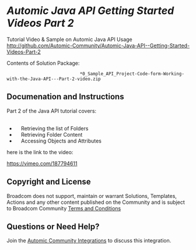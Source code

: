 *Automic Java API  Getting Started Videos Part 2*
=============


Tutorial Video & Sample on Automic Java API Usage
http://github.com/Automic-Community/Automic-Java-API--Getting-Started-Videos-Part-2

<!-- List of attached files -->
Contents of Solution Package:

						
								*0_Sample_API_Project-Code-form-Working-with-the-Java-API---Part-2-video.zip
								
						


Documenation and Instructions
---

<div><span>Part 2 of the Java API tutorial covers:</span></div>
<div><span>&nbsp;</span></div>
<div>
<ul>
<li>&nbsp; &nbsp; Retrieving the list of Folders</li>
<li>&nbsp; &nbsp; Retrieving Folder Content</li>
<li>&nbsp; &nbsp; Accessing Objects and Attributes</li>
</ul>
</div>
<div><span>here is the link to the video:</span></div>
<div>
<p class="MsoNormal"><a href="https://vimeo.com/187794611"><span>https://vimeo.com/187794611</span></a><span></span></p>
</div>

Copyright and License
---

Broadcom does not support, maintain or warrant Solutions, Templates, Actions and any other content published on the Community and is subject to Broadcom Community [Terms and Conditions](https://community.broadcom.com/termsandconditions)


Questions or Need Help? 
---
Join the [Automic Community Integrations](https://community.broadcom.com/communities/community-home?CommunityKey=83e49dd4-b93e-464a-a343-2bb1e51c13ec) to discuss this integration.
